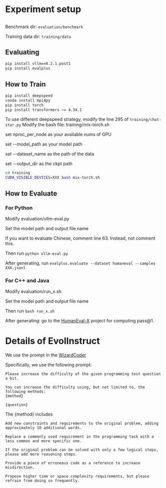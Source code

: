 # Experiment setup
##
Benchmark dir: `evaluation/benchmark`

Training data dir: `training/data`
## Evaluating

```bash
pip install vllm==0.2.1.post1
pip install evalplus
```

## How to Train

```bash
pip install deepspeed
conda install mpi4py
pip install torch
pip install transformers >= 4.34.1
```
To use different deepspeed strategy, modify the line 295 of `training/chat-star.py`
Modify the bash file: training/mix-torch.sh

set nproc_per_node as your available nums of GPU

set --model_path as your model path

set --dataset_name as the path of the data

set --output_dir as the ckpt path
```bash
cd training
CUDA_VISIBLE_DEVICES=XXX bash mix-torch.sh
```

## How to Evaluate

### For Python
Modify evaluation/vllm-eval.py

Set the model path and output file name

If you want to evaluate Chinese, comment line 63. Instead, not comment this.

Then run `python vllm-eval.py`

After generating, run `evalplus.evaluate --dataset humaneval --samples XXX.jsonl`
### For C++ and Java

Modify evaluation/run_x.sh

Set the model path and output file name

Then run `bash run_x.sh`

After generating: go to the [HumanEval-X](https://github.com/THUDM/CodeGeeX/blob/main/codegeex/benchmark/README.md) project for computing pass@1.



# Details of EvolInstruct

We use the prompt in the [WizardCoder](https://arxiv.org/pdf/2306.08568.pdf?trk=public_post_comment-text)

Specifically, we use the following prompt:

```
Please increase the difficulty of the given programming test question a bit.

You can increase the difficulty using, but not limited to, the following methods:
{method}

{question}
```

The {method} includes

```
Add new constraints and requirements to the original problem, adding approximately 10 additional words.

Replace a commonly used requirement in the programming task with a less common and more specific one.

If the original problem can be solved with only a few logical steps, please add more reasoning steps.

Provide a piece of erroneous code as a reference to increase misdirection.

Propose higher time or space complexity requirements, but please refrain from doing so frequently.

```